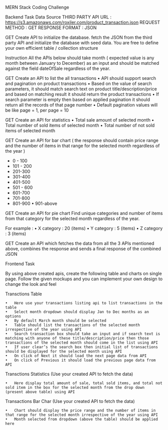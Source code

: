 MERN Stack Coding Challenge

Backend Task
Data Source
THIRD PARTY API URL : https://s3.amazonaws.com/roxiler.com/product_transaction.json REQUEST METHOD : GET
RESPONSE FORMAT : JSON

GET
Create API to initialize the database. fetch the JSON from the third party API and initialize the database with seed data. You are free to define your own efficient table / collection structure

Instruction
All the APIs below should take month ( expected value is any month between January to December) as an input and should be matched against the field dateOfSale regardless of the year.

GET
Create an API to list the all transactions
	•	API should support search and pagination on product transactions
	•	Based on the value of search parameters, it should match search text on product title/description/price and based on matching result it should return the product transactions
	•	If search parameter is empty then based on applied pagination it should return all the records of that page number
	•	Default pagination values will be like page = 1, per page = 10


GET
Create an API for statistics
	•	Total sale amount of selected month
	•	Total number of sold items of selected month
	•	Total number of not sold items of selected month


GET
Create an API for bar chart ( the response should contain price range and the number of items in that range for the selected month regardless of the year )
- 0 - 100
- 101 - 200
- 201-300
- 301-400
- 401-500
- 501 - 600
- 601-700
- 701-800
- 801-900
	•	901-above


GET
Create an API for pie chart Find unique categories and number of items from that category for the selected month regardless of the year.

For example :
	•	X category : 20 (items)
	•	Y category : 5 (items)
	•	Z category : 3 (items)


GET
Create an API which fetches the data from all the 3 APIs mentioned above, combines the response and sends a final response of the combined JSON

Frontend Task

By using above created apis, create the following table and charts on single page. Follow the given mockups and you can implement your own design to change the look and feel

Transctions Table



	•	Here use your transactions listing api to list transactions in the table
	•	Select month dropdown should display Jan to Dec months as an options
	•	By default March month should be selected
	•	Table should list the transactions of the selected month irrespective of the year using API
	•	Search transaction box should take an input and if search text is matching with anyone of these title/description/price then those transactions of the selected month should come in the list using API
	•	If user clear’s the search box then initial list of transactions should be displayed for the selected month using API
	•	On click of Next it should load the next page data from API
	•	On click of Previous it should load the previous page data from API

Transctions Statistics (Use your created API to fetch the data)


	•	Here display total amount of sale, total sold items, and total not sold item in the box for the selected month from the drop down (present above table) using API


Transactions Bar Char (Use your created API to fetch the data)


	•	Chart should display the price range and the number of items in that range for the selected month irrespective of the year using API
	•	Month selected from dropdown (above the table) should be applied here
